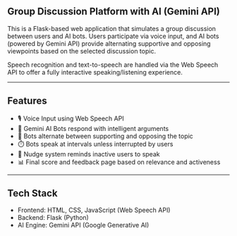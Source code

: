  ## Group Discussion Platform with AI (Gemini API)

This is a Flask-based web application that simulates a group discussion between users and AI bots. Users participate via voice input, and AI bots (powered by Gemini API) provide alternating supportive and opposing viewpoints based on the selected discussion topic.

Speech recognition and text-to-speech are handled via the Web Speech API to offer a fully interactive speaking/listening experience.

---

##  Features

- 🎙️ Voice Input using Web Speech API
- 🤖 Gemini AI Bots respond with intelligent arguments
- 🔄 Bots alternate between supporting and opposing the topic
- ⏱️ Bots speak at intervals unless interrupted by users
- 📢 Nudge system reminds inactive users to speak
- 📊 Final score and feedback page based on relevance and activeness

---

##  Tech Stack

- Frontend: HTML, CSS, JavaScript (Web Speech API)
- Backend: Flask (Python)
- AI Engine: Gemini API (Google Generative AI)



